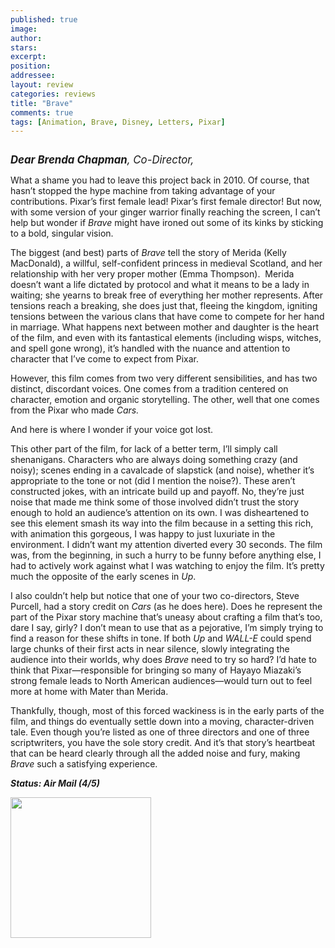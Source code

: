 ```yaml
---
published: true
image:
author: 
stars: 
excerpt: 
position: 
addressee: 
layout: review
categories: reviews
title: "Brave"
comments: true
tags: [Animation, Brave, Disney, Letters, Pixar]
---
```

<div><p><span class="full-image-block ssNonEditable"><span><a href="/letters/2012/6/26/brave.html"><img src="http://static.squarespace.com/static/5005f6bcc4aa41161b33e89e/5329cf1fe4b07c068ebf74de/5329cf1fe4b07c068ebf75a2/1340718721653/brave.jpg" alt="" /></a></span></span></p>
<p><span style="font-size:120%;"><strong><em>Dear Brenda Chapman</em></strong><em>, Co-Director,</em></span></p>
<p>What a shame you had to leave this project back in 2010. Of course, that hasn&rsquo;t stopped the hype machine from taking advantage of your contributions. Pixar&rsquo;s first female lead! Pixar&rsquo;s first female director! But now, with some version of your ginger warrior finally reaching the screen, I can&rsquo;t help but wonder if <em>Brave</em> might have ironed out some of its kinks by sticking to a bold, singular vision.</p>
<p>The biggest (and best) parts of <em>Brave </em>tell the story of Merida (Kelly MacDonald), a willful, self-confident princess in medieval Scotland, and her relationship with her very proper mother (Emma Thompson).&nbsp; Merida doesn&rsquo;t want a life dictated by protocol and what it means to be a lady in waiting; she yearns to break free of everything her mother represents. After tensions reach a breaking, she does just that, fleeing the kingdom, igniting tensions between the various clans that have come to compete for her hand in marriage. What happens next between mother and daughter is the heart of the film, and even with its fantastical elements (including wisps, witches, and spell gone wrong), it&rsquo;s handled with the nuance and attention to character that I&rsquo;ve come to expect from Pixar.&nbsp;</p>
<p>However, this film comes from two very different sensibilities, and has two distinct, discordant voices. One comes from a tradition centered on character, emotion and organic storytelling. The other, well that one comes from the Pixar who made <em>Cars.</em></p>
<p>And here is where I wonder if your voice got lost.</p>
<p>This other part of the film, for lack of a better term, I&rsquo;ll simply call shenanigans. Characters who are always doing something crazy (and noisy); scenes ending in a cavalcade of slapstick (and noise), whether it&rsquo;s appropriate to the tone or not (did I mention the noise?). These aren&rsquo;t constructed jokes, with an intricate build up and payoff. No, they&rsquo;re just noise that made me think some of those involved didn&rsquo;t trust the story enough to hold an audience&rsquo;s attention on its own. I was disheartened to see this element smash its way into the film because in a setting this rich, with animation this gorgeous, I was happy to just luxuriate in the environment. I didn&rsquo;t want my attention diverted every 30 seconds. The film was, from the beginning, in such a hurry to be funny before anything else, I had to actively work against what I was watching to enjoy the film. It&rsquo;s pretty much the opposite of the early scenes in <em>Up</em>.</p>
<p>I also couldn&rsquo;t help but notice that one of your two co-directors, Steve Purcell, had a story credit on <em>Cars </em>(as he does here). Does he represent the part of the Pixar story machine that&rsquo;s uneasy about crafting a film that&rsquo;s too, dare I say, girly? I don&rsquo;t mean to use that as a pejorative, I&rsquo;m simply trying to find a reason for these shifts in tone. If both <em>Up</em> and <em>WALL-E</em> could spend large chunks of their first acts in near silence, slowly integrating the audience into their worlds, why does <em>Brave </em>need to try so hard? I&rsquo;d hate to think that Pixar&mdash;responsible for bringing so many of Hayayo Miazaki&rsquo;s strong female leads to North American audiences&mdash;would turn out to feel more at home with Mater than Merida.</p>
<p>Thankfully, though, most of this forced wackiness is in the early parts of the film, and things do eventually settle down into a moving, character-driven tale. Even though you&rsquo;re listed as one of three directors and one of three scriptwriters, you have the sole story credit. And it&rsquo;s that story&rsquo;s heartbeat that can be heard clearly through all the added noise and fury, making <em>Brave</em> such a satisfying experience.</p>
<p><em><strong>Status: Air Mail (4/5)</strong></em></p>
<p><em><strong><span class="full-image-block ssNonEditable"><span><a href="http://www.zip.ca/browse/title.aspx?f=titleId%28204333%29"><img style="width:225px;" src="http://static.squarespace.com/static/5005f6bcc4aa41161b33e89e/5329cf1fe4b07c068ebf74de/5329cf20e4b07c068ebf7d8d/1343245704065/Rent-it-on-Zip.png" alt="" /></a></span></span><br /></strong></em></p></div>
